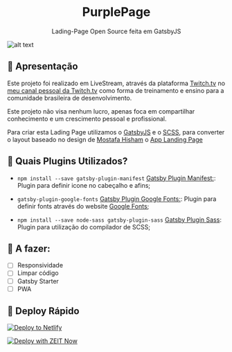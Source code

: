 <h1 align="center">
  PurplePage
</h1>
<p align="center">Lading-Page Open Source feita em GatsbyJS</p>

![alt text](https://purplepage.rychillie.net/images/screenshot.png "Logo Title Text 1")

## 🚀 Apresentação

Este projeto foi realizado em LiveStream, através da plataforma [Twitch.tv](httsp://twitch.tv) no [meu canal pessoal da Twitch.tv](httsp://twitch.tv/rychillie) como forma de treinamento e ensino para a comunidade brasileira de desenvolvimento.

Este projeto não visa nenhum lucro, apenas foca em compartilhar conhecimento e um crescimento pessoal e profissional.

Para criar esta Lading Page utilizamos o [GatsbyJS](https://www.gatsbyjs.org/) e o [SCSS](https://sass-lang.com/documentation/syntax), para converter o layout baseado no design de [Mostafa Hisham](https://dribbble.com/Mooostafa) o [App Landing Page](https://dribbble.com/shots/4650023-FREEBIE-App-landing-page)

## 🧐 Quais Plugins Utilizados?

- ````npm install --save gatsby-plugin-manifest```` [Gatsby Plugin Manifest:](https://www.gatsbyjs.org/packages/gatsby-plugin-manifest/): Plugin para definir icone no cabeçalho e afins;

- ````gatsby-plugin-google-fonts```` [Gatsby Plugin Google Fonts:](https://www.gatsbyjs.org/packages/gatsby-plugin-google-fonts/): Plugin para definir fonts através do website [Google Fonts](https://fonts.google.com/);


- ````npm install --save node-sass gatsby-plugin-sass```` [Gatsby Plugin Sass](https://www.gatsbyjs.org/packages/gatsby-plugin-sass/): Plugin para utilização do compilador de SCSS;

## 📝 A fazer:

- [ ] Responsividade
- [ ] Limpar código
- [ ] Gatsby Starter
- [ ] PWA

## 💫 Deploy Rápido

[![Deploy to Netlify](https://www.netlify.com/img/deploy/button.svg)](https://app.netlify.com/start/deploy?repository=https://github.com/gatsbyjs/gatsby-starter-hello-world)

[![Deploy with ZEIT Now](https://zeit.co/button)](https://zeit.co/import/project?template=https://github.com/gatsbyjs/gatsby-starter-hello-world)
